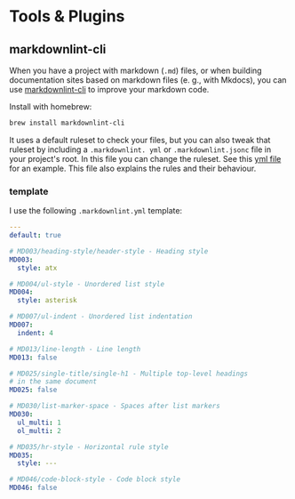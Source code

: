 # Tools & Plugins

## markdownlint-cli

When you have a project with markdown (`.md`) files, or when building documentation sites based on markdown files (e.
g., with Mkdocs), you can use [markdownlint-cli](https://github.com/igorshubovych/markdownlint-cli) to improve your 
markdown code.

Install with homebrew:

```bash
brew install markdownlint-cli
```

It uses a default ruleset to check your files, but you can also tweak that ruleset by including a `.markdownlint.
yml` or `.markdownlint.jsonc` file in your project's root. In this file you can change the ruleset. See this [yml
file](https://github.com/DavidAnson/markdownlint/blob/main/schema/.markdownlint.yaml) for an example. This file also
explains the rules and their behaviour.

### template

I use the following `.markdownlint.yml` template:

```yaml
---
default: true

# MD003/heading-style/header-style - Heading style
MD003:
  style: atx

# MD004/ul-style - Unordered list style
MD004:
  style: asterisk

# MD007/ul-indent - Unordered list indentation
MD007:
  indent: 4

# MD013/line-length - Line length
MD013: false

# MD025/single-title/single-h1 - Multiple top-level headings
# in the same document
MD025: false

# MD030/list-marker-space - Spaces after list markers
MD030:
  ul_multi: 1
  ol_multi: 2

# MD035/hr-style - Horizontal rule style
MD035:
  style: ---

# MD046/code-block-style - Code block style
MD046: false
```
